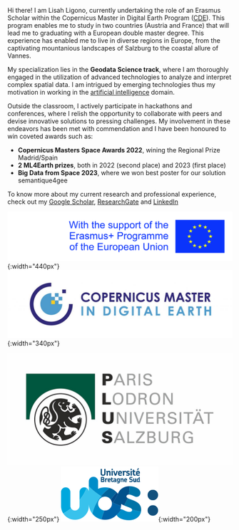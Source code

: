 Hi there! I am Lisah Ligono, currently undertaking the role of an Erasmus Scholar within the Copernicus Master in Digital Earth Program ([CDE](https://master-cde.eu)). This program enables me to study in two countries (Austria and France) that will lead me to graduating with a European double master degree. This experience has enabled me to live in diverse regions in Europe, from the captivating mountanious landscapes of Salzburg to the coastal allure of Vannes. 

My specialization lies in the **Geodata Science track**, where I am thoroughly engaged in the utilization of advanced technologies to analyze and interpret complex spatial data. I am intrigued by emerging technologies thus my motivation in working in the [artificial intelligence](https://en.wikipedia.org/wiki/Artificial_intelligence) domain.


Outside the classroom, I actively participate in hackathons and conferences, where I relish the opportunity to collaborate with peers and devise innovative solutions to pressing challenges. My involvement in these endeavors has been met with commendation and I have been honoured to win coveted awards such as:

* **Copernicus Masters Space Awards 2022**, wining the Regional Prize Madrid/Spain
* **2 ML4Earth prizes**, both in 2022 (second place) and 2023 (first place)
* **Big Data from Space 2023**, where we won best poster for our solution semantique4gee

To know more about my current research and professional experience, check out my [Google Scholar](https://scholar.google.com/citations?user=aNHmnMsAAAAJ&hl=en&oi=ao), [ResearchGate](https://www.researchgate.net/profile/Lisah-Ligono) and [LinkedIn](https://www.linkedin.com/in/lisahligono)


![Image Description](assets/img/cde_portfolio/erasmus.jpeg){:width="440px"}
![Image Description](assets/img/cde_portfolio/cde.jpg){:width="340px"}

![Image Description](assets/img/cde_portfolio/plus2.jpeg){:width="250px"}
![Image Description](assets/img/cde_portfolio/ubs_logo.png){:width="200px"}



